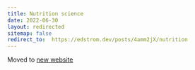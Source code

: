 ```yaml
---
title: Nutrition science
date: 2022-06-30
layout: redirected
sitemap: false
redirect_to:  https://edstrom.dev/posts/4amm2jX/nutrition
---
```


Moved to [new website](https://edstrom.dev/posts/how-i-live)

